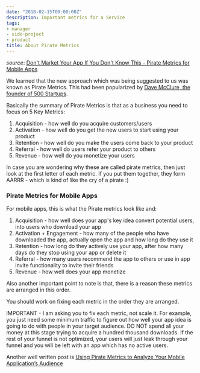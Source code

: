 ```yaml
---
date: "2018-02-15T00:00:00Z"
description: Important metrics for a Service
tags:
- manager
- side-project
- product
title: About Pirate Metrics
---
```


*source*: [Don't Market Your App If You Don't Know This - Pirate Metrics for Mobile Apps](https://www.linkedin.com/pulse/20141003035101-4960226-don-t-market-your-app-if-you-don-t-know-this-pirate-metrics-for-mobile-apps/)

We learned that the new approach which was being suggested to us was known as Pirate Metrics. This had been popularized by [Dave McClure, the founder of 500 Startups](http://www.slideshare.net/dmc500hats/startup-metrics-for-pirates-long-version).

Basically the summary of Pirate Metrics is that as a business you need to focus on 5 Key Metrics:

1. Acquisition - how well do you acquire customers/users
2. Activation - how well do you get the new users to start using your product
3. Retention - how well do you make the users come back to your product
4. Referral - how well do users refer your product to others
5. Revenue - how well do you monetize your users

In case you are wondering why these are called pirate metrics, then just look at the first letter of each metric. If you put them together, they form AARRR - which is kind of like the cry of a pirate :)

### Pirate Metrics for Mobile Apps
For mobile apps, this is what the Pirate metrics look like and:

1. Acquisition - how well does your app's key idea convert potential users, into users who download your app
2. Activation + Engagement - how many of the people who have downloaded the app, actually open the app and how long do they use it
3. Retention - how long do they actively use your app, after how many days do they stop using your app or delete it
4. Referral - how many users recommend the app to others or use in app invite functionality to invite their friends
5. Revenue - how well does your app monetize

Also another important point to note is that, there is a reason these metrics are arranged in this order.

You should work on fixing each metric in the order they are arranged.

IMPORTANT - I am asking you to fix each metric, not scale it. For example, you just need some minimum traffic to figure out how well your app idea is going to do with people in your target audience. DO NOT spend all your money at this stage trying to acquire a hundred thousand downloads. If the rest of your funnel is not optimized, your users will just leak through your funnel and you will be left with an app which has no active users.


Another well written post is [Using Pirate Metrics to Analyze Your Mobile Application’s Audience](https://www.digitalgov.gov/2016/05/12/using-pirate-metrics-to-analyze-your-mobile-applications-audience.md/)


